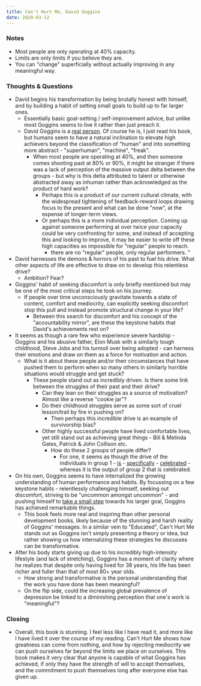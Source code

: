 ```yaml
---
title: Can't Hurt Me, David Goggins
date: 2020-03-12
---
```


### Notes
- Most people are only operating at 40% capacity. 
- Limits are only limits if you believe they are. 
- You can "change" superficially without actually improving in any meaningful way.  

### Thoughts & Questions
- David begins his transformation by being brutally honest with himself, and by building a habit of setting small goals to build up to far larger ones. 
    - Essentially basic goal-setting / self-improvement advice, but unlike most Goggins seems to live it rather than just preach it. 
    - David Goggins is a [real person](https://www.youtube.com/watch?v=cH0gED2stDM). Of course he is, I just read his book, but humans seem to have a natural inclination to elevate high achievers beyond the classification of "human" and into something more abstract - "superhuman", "machine", "freak". 
        - When most people are operating at 40%, and then someone comes shooting past at 80% or 90%, it might be stranger if there was a lack of perception of the massive output delta between the groups - but why is this delta attributed to talent or otherwise abstracted away as inhuman rather than acknowledged as the product of hard work? 
            - Perhaps this is a product of our current cultural climate, with the widespread tightening of feedback-reward loops drawing focus to the present and what can be done "now", at the expense of longer-term views. 
            - Or perhaps this is a more individual perception. Coming up against someone performing at over twice your capacity could be very confronting for some, and instead of accepting this and looking to improve, it may be easier to write off these high capacities as impossible for "regular" people to reach. 
                - there are no "regular" people, only regular performers. "
- David harnesses the demons & horrors of his past to fuel his drive. What other aspects of life are effective to draw on to develop this relentless drive? 
    - Ambition? Fear? 
- Goggins' habit of seeking discomfort is only briefly mentioned but may be one of the most critical steps he took on his journey. 
    - If people over time unconsciously gravitate towards a state of content, comfort and mediocrity, can explicitly seeking discomfort stop this pull and instead promote structural change in your life? 
        - Between this search for discomfort and his concept of the "accountability mirror", are these the keystone habits that David's achievements rest on? 
- It seems as though a rare few who experience severe hardship - Goggins and his abusive father, Elon Musk with a similarly tough childhood, Steve Jobs and his turmoil over being adopted - can harness their emotions and draw on them as a force for motivation and action. 
    - What is it about these people and/or their circumstances that have pushed them to perform when so many others in similarly horrible situations would struggle and get stuck? 
        - These people stand out as incredibly driven. Is there some link between the struggles of their past and their drive? 
            - Can they lean on their struggles as a source of motivation? Almost like a reverse "cookie jar"?
            - Do their childhood struggles serve as some sort of cruel lesson/trail by fire in pushing on? 
                - Then perhaps this incredible drive is an example of survivorship bias? 
            - Other highly successful people have lived comfortable lives, yet still stand out as achieving great things - Bill & Melinda Gates, Patrick & John Collison etc.
                - How do these 2 groups of people differ? 
                    - For one, it seems as though the drive of the individuals in group 1 - [is](https://www.goalcast.com/2017/07/07/david-goggins-what-drives-you-greatness/) - [specifically](https://medium.com/personal-growth/elon-musk-how-to-sustain-motivation-b0ddfebe3a5e) - [celebrated](https://www.cnet.com/news/what-drives-steve-jobs/) - whereas it is the output of group 2 that is celebrated. 
- On his own, Goggins seems to have internalized the growing understanding of human performance and habits. By focussing on a few keystone habits - relentlessly challenging himself, seeking out discomfort, striving to be "uncommon amongst uncommon" - and pushing himself to [take a small step](https://youtu.be/cH0gED2stDM?t=208) towards his larger goal, Goggins has achieved remarkable things. 
    - This book feels more real and inspiring than other personal development books, likely because of the stunning and harsh reality of Goggins' messages. In a similar vein to "Educated", Can't Hurt Me stands out as Goggins isn't simply presenting a theory or idea, but rather showing us how internalizing these strategies he discusses can be transformative.
- After his body starts giving up due to his incredibly high-intensity lifestyle (and lack of stretching), Goggins has a moment of clarity where he realizes that despite only having lived for 38 years, his life has been richer and fuller than that of most 80+ year olds. 
    - How strong and transformative is the personal understanding that the work you have done has been meaningful? 
    - On the flip side, could the increasing global prevalence of depression be linked to a diminishing perception that one's work is "meaningful"?

### Closing 
- Overall, this book is stunning. I feel less like I have read it, and more like I have lived it over the course of my reading. Can't Hurt Me shows how greatness can come from nothing, and how by rejecting mediocrity we can push ourselves far beyond the limits we place on ourselves. This book makes it very clear that anyone is capable of what Goggins has achieved, if only they have the strength of will to accept themselves, and the commitment to push themselves long after everyone else has given up. 